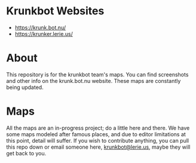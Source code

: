 # Krunkbot Websites
- https://krunk.bot.nu/
- https://krunker.lerie.us/

# About
This repository is for the krunkbot team's maps. You can find screenshots and other info on the krunk.bot.nu website. These maps are constantly being updated.

# Maps
All the maps are an in-progress project; do a little here and there. We have some maps modeled after famous places, and due to editor limitations at this point, detail will suffer. If you wish to contribute anything, you can pull this repo down or email someone here, krunkbot@lerie.us, maybe they will get back to you.
